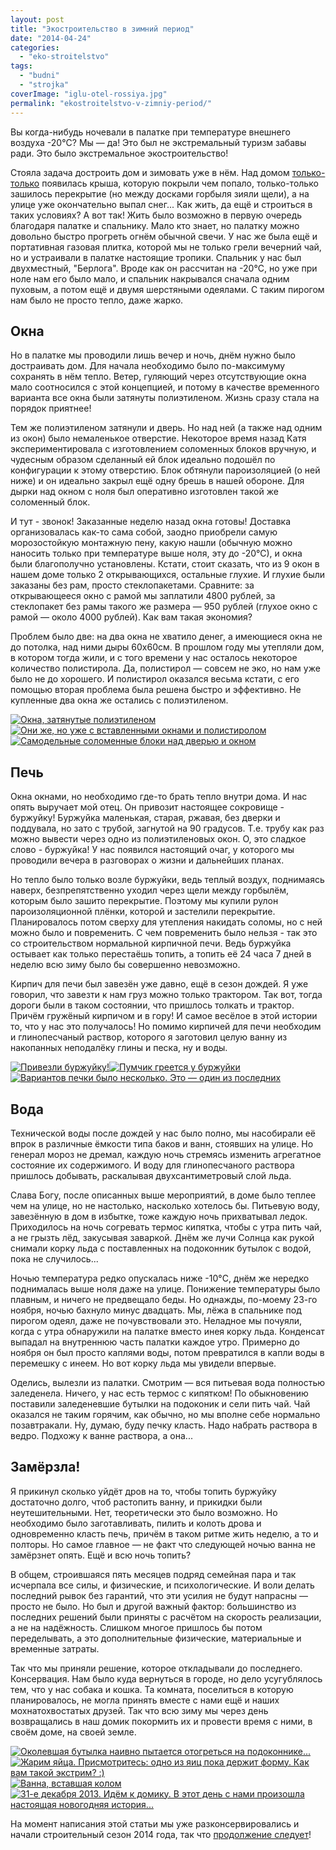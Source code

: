 ```yaml
---
layout: post
title: "Экостроительство в зимний период"
date: "2014-04-24"
categories: 
  - "eko-stroitelstvo"
tags: 
  - "budni"
  - "strojka"
coverImage: "iglu-otel-rossiya.jpg"
permalink: "ekostroitelstvo-v-zimniy-period/"
---
```


Вы когда-нибудь ночевали в палатке при температуре внешнего воздуха -20°C? Мы — да! Это был не экстремальный туризм забавы ради. Это было экстремальное экостроительство!

Стояла задача достроить дом и зимовать уже в нём. Над домом [только-только](/krysha-dlya-ekodoma-3/ "Крыша для экодома. Часть третья.") появилась крыша, которую покрыли чем попало, только-только зашилось перекрытие (но между досками горбыля зияли щели), а на улице уже окончательно выпал снег... Как жить, да ещё и строиться в таких условиях? А вот так! Жить было возможно в первую очередь благодаря палатке и спальнику. Мало кто знает, но палатку можно довольно быстро прогреть огнём обычной свечи. У нас же была ещё и портативная газовая плитка, которой мы не только грели вечерний чай, но и устраивали в палатке настоящие тропики. Спальник у нас был двухместный, "Берлога". Вроде как он рассчитан на -20°C, но уже при ноле нам его было мало, и спальник накрывался сначала одним пуховым, а потом ещё и двумя шерстяными одеялами. С таким пирогом нам было не просто тепло, даже жарко.

## Окна

Но в палатке мы проводили лишь вечер и ночь, днём нужно было достраивать дом. Для начала необходимо было по-максимуму сохранять в нём тепло. Ветер, гуляющий через отсутствующие окна мало соотносился с этой концепцией, и потому в качестве временного варианта все окна были затянуты полиэтиленом. Жизнь сразу стала на порядок приятнее!

Тем же полиэтиленом затянули и дверь. Но над ней (а также над одним из окон) было немаленькое отверстие. Некоторое время назад Катя экспериментировала с изготовлением соломенных блоков вручную, и чудесным образом сделанный ей блок идеально подошёл по конфигурации к этому отверстию. Блок обтянули пароизоляцией (о ней ниже) и он идеально закрыл ещё одну брешь в нашей обороне. Для дырки над окном с ноля был оперативно изготовлен такой же соломенный блок.

И тут - звонок! Заказанные неделю назад окна готовы! Доставка организовалась как-то сама собой, заодно приобрели самую морозостойкую монтажную пену, какую нашли (обычную можно наносить только при температуре выше ноля, эту до -20°С), и окна были благополучно установлены. Кстати, стоит сказать, что из 9 окон в нашем доме только 2 открывающихся, остальные глухие. И глухие были заказаны без рам, просто стеклопакетами. Сравните: за открывающееся окно с рамой мы заплатили 4800 рублей, за стеклопакет без рамы такого же размера — 950 рублей (глухое окно с рамой — около 4000 рублей). Как вам такая экономия?

Проблем было две: на два окна не хватило денег, а имеющиеся окна не до потолка, над ними дыры 60х60см. В прошлом году мы утепляли дом, в котором тогда жили, и с того времени у нас осталось некоторое количество полистирола. Да, полистирол — совсем не эко, но нам уже было не до хорошего. И полистирол оказался весьма кстати, с его помощью вторая проблема была решена быстро и эффективно. Не купленные два окна же остались с полиэтиленом.

[![Окна, затянутые полиэтиленом](images/IMG_20131011_122859-240x180.jpg)](/wp-content/uploads/IMG_20131011_122859.jpg)[![Они же, но уже с вставленными окнами и полистиролом](images/IMG_20131121_104936-240x180.jpg)](/wp-content/uploads/IMG_20131121_104936.jpg)[![Самодельные соломенные блоки над дверью и окном](images/IMG_20131107_140614-e1398341469484-135x180.jpg)](/wp-content/uploads/IMG_20131107_140614-e1398341469484.jpg)

## Печь

Окна окнами, но необходимо где-то брать тепло внутри дома. И нас опять выручает мой отец. Он привозит настоящее сокровище - буржуйку! Буржуйка маленькая, старая, ржавая, без дверки и поддувала, но зато с трубой, загнутой на 90 градусов. Т.е. трубу как раз можно вывести через одно из полиэтиленовых окон. О, это сладкое слово - буржуйка! У нас появился настоящий очаг, у которого мы проводили вечера в разговорах о жизни и дальнейших планах.

Но тепло было только возле буржуйки, ведь теплый воздух, поднимаясь наверх, безпрепятственно уходил через щели между горбылём, которым было зашито перекрытие. Поэтому мы купили рулон пароизоляционной плёнки, которой и застелили перекрытие. Планировалось потом сверху для утепления накидать соломы, но с ней можно было и повременить. С чем повременить было нельзя - так это со строительством нормальной кирпичной печи. Ведь буржуйка остывает как только перестаёшь топить, а топить её 24 часа 7 дней в неделю всю зиму было бы совершенно невозможно.

Кирпич для печи был завезён уже давно, ещё в сезон дождей. Я уже говорил, что завезти к нам груз можно только трактором. Так вот, тогда дороги были в таком состоянии, что пришлось толкать и трактор. Причём гружёный кирпичом и в гору! И самое весёлое в этой истории то, что у нас это получалось! Но помимо кирпичей для печи необходим и глинопесчаный раствор, которого я заготовил целую ванну из накопанных неподалёку глины и песка, ну и воды.

[![Привезли буржуйку!](images/IMG_20131017_182042-e1398342155768-135x180.jpg)](/wp-content/uploads/IMG_20131017_182042-e1398342155768.jpg)[![Пумчик греется у буржуйки](images/IMG_20131029_164042-240x180.jpg)](/wp-content/uploads/IMG_20131029_164042.jpg)[![Вариантов печки было несколько. Это — один из последних](images/IMG_20131017_182158-240x180.jpg)](/wp-content/uploads/IMG_20131017_182158.jpg)

## Вода

Технической воды после дождей у нас было полно, мы насобирали её впрок в различные ёмкости типа баков и ванн, стоявших на улице. Но генерал мороз не дремал, каждую ночь стремясь изменить агрегатное состояние их содержимого. И воду для глинопесчаного раствора пришлось добывать, раскалывая двухсантиметровый слой льда.

Слава Богу, после описанных выше мероприятий, в доме было теплее чем на улице, но не настолько, насколько хотелось бы. Питьевую воду, завезённую в дом в избытке, тоже каждую ночь прихватывал ледок. Приходилось на ночь согревать термос кипятка, чтобы с утра пить чай, а не грызть лёд, закусывая заваркой. Днём же лучи Солнца как рукой снимали корку льда с поставленных на подоконник бутылок с водой, пока не случилось...

Ночью температура редко опускалась ниже -10°C, днём же нередко поднималась выше ноля даже на улице. Понижение температуры было плавным, и ничего не предвещало беды. Но однажды, по-моему 23-го ноября, ночью бахнуло минус двадцать. Мы, лёжа в спальнике под пирогом одеял, даже не почувствовали это. Неладное мы почуяли, когда с утра обнаружили на палатке вместо инея корку льда. Конденсат выпадал на внутреннюю часть палатки каждое утро. Примерно до ноября он был просто каплями воды, потом превратился в капли воды в перемешку с инеем. Но вот корку льда мы увидели впервые.

Оделись, вылезли из палатки. Смотрим — вся питьевая вода полностью заледенела. Ничего, у нас есть термос с кипятком! По обыкновению поставили заледеневшие бутылки на подоконик и сели пить чай. Чай оказался не таким горячим, как обычно, но мы вполне себе нормально позавтракали. Ну, думаю, буду печку класть. Надо набрать раствора в ведро. Подхожу к ванне раствора, а она...

## Замёрзла!

Я прикинул сколько уйдёт дров на то, чтобы топить буржуйку достаточно долго, чтоб растопить ванну, и прикидки были неутешительными. Нет, теоретически это было возможно. Но необходимо было заготавливать, пилить и колоть дрова и одновременно класть печь, причём в таком ритме жить неделю, а то и полторы. Но самое главное — не факт что следующей ночью ванна не замёрзнет опять. Ещё и всю ночь топить?

В общем, строившаяся пять месяцев подряд семейная пара и так исчерпала все силы, и физические, и психологические. И воли делать последний рывок без гарантий, что эти усилия не будут напрасны — просто не было. Но был и другой важный фактор: большинство из последних решений были приняты с расчётом на скорость реализации, а не на надёжность. Слишком многое пришлось бы потом переделывать, а это дополнительные физические, материальные и временные затраты.

Так что мы приняли решение, которое откладывали до последнего. Консервация. Нам было куда вернуться в городе, но дело усугублялось тем, что у нас собака и кошка. Та комната, поселиться в которую планировалось, не могла принять вместе с нами ещё и наших мохнатохвостатых друзей. Так что всю зиму мы через день возвращались в наш домик покормить их и провести время с ними, в своём доме, на своей земле.

[![Околевшая бутылка наивно пытается отогреться на подоконнике...](images/IMG_20131121_104957-240x180.jpg)](/wp-content/uploads/IMG_20131121_104957.jpg)[![Жарим яйца. Присмотритесь: одно из яиц пока держит форму. Как вам такой экстрим? :)](images/IMG_20131107_140331-240x180.jpg)](/wp-content/uploads/IMG_20131107_140331.jpg)[![Ванна, вставшая колом](images/IMG_20131028_161605-240x180.jpg)](/wp-content/uploads/IMG_20131028_161605.jpg)[![31-е декабря 2013. Идём к домику. В этот день с нами произошла настоящая новогодняя история...](images/IMG_20131125_143147-240x180.jpg)](/wp-content/uploads/IMG_20131125_143147.jpg)

На момент написания этой статьи мы уже разконсервировались и начали строительный сезон 2014 года, так что [продолжение следует](/postroit-sebe-dom-mif-ili-realnost/ "Построить себе дом: миф или реальность")!
